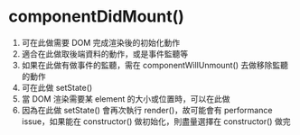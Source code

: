 # componentDidMount()
1. 可在此做需要 DOM 完成渲染後的初始化動作
2. 適合在此做取後端資料的動作，或是事件監聽等
3. 如果在此做有做事件的監聽，需在 componentWillUnmount() 去做移除監聽的動作
4. 可在此做 setState()
5. 當 DOM 渲染需要某 element 的大小或位置時，可以在此做
6. 因為在此做 setState() 會再次執行 render()，故可能會有 performance issue，如果能在 constructor() 做初始化，則盡量選擇在 constructor() 做完